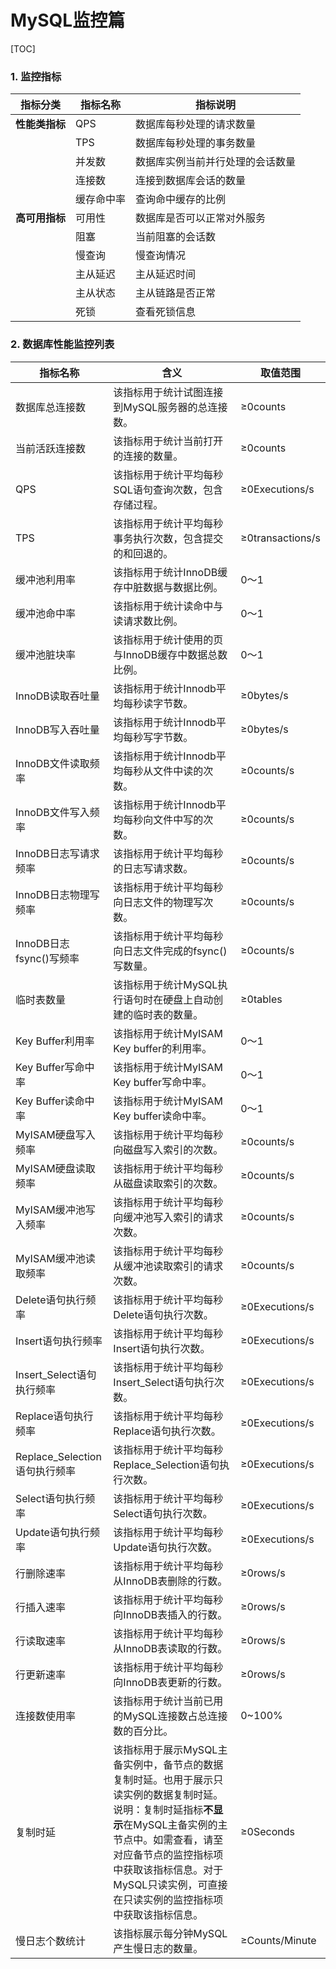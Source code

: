 # MySQL监控篇

[TOC]

### 1. 监控指标

| **指标分类**   | **指标名称** | **指标说明**                     |
| -------------- | ------------ | -------------------------------- |
| **性能类指标** | QPS          | 数据库每秒处理的请求数量         |
|                | TPS          | 数据库每秒处理的事务数量         |
|                | 并发数       | 数据库实例当前并行处理的会话数量 |
|                | 连接数       | 连接到数据库会话的数量           |
|                | 缓存命中率   | 查询命中缓存的比例               |
| **高可用指标** | 可用性       | 数据库是否可以正常对外服务       |
|                | 阻塞         | 当前阻塞的会话数                 |
|                | 慢查询       | 慢查询情况                       |
|                | 主从延迟     | 主从延迟时间                     |
|                | 主从状态     | 主从链路是否正常                 |
|                | 死锁         | 查看死锁信息                     |

### 2. 数据库性能监控列表

| 指标名称                      | 含义                                                         | 取值范围         |
| ----------------------------- | ------------------------------------------------------------ | ---------------- |
| 数据库总连接数                | 该指标用于统计试图连接到MySQL服务器的总连接数。              | ≥0counts         |
| 当前活跃连接数                | 该指标用于统计当前打开的连接的数量。                         | ≥0counts         |
| QPS                           | 该指标用于统计平均每秒SQL语句查询次数，包含存储过程。        | ≥0Executions/s   |
| TPS                           | 该指标用于统计平均每秒事务执行次数，包含提交的和回退的。     | ≥0transactions/s |
| 缓冲池利用率                  | 该指标用于统计InnoDB缓存中脏数据与数据比例。                 | 0～1             |
| 缓冲池命中率                  | 该指标用于统计读命中与读请求数比例。                         | 0～1             |
| 缓冲池脏块率                  | 该指标用于统计使用的页与InnoDB缓存中数据总数比例。           | 0～1             |
| InnoDB读取吞吐量              | 该指标用于统计Innodb平均每秒读字节数。                       | ≥0bytes/s        |
| InnoDB写入吞吐量              | 该指标用于统计Innodb平均每秒写字节数。                       | ≥0bytes/s        |
| InnoDB文件读取频率            | 该指标用于统计Innodb平均每秒从文件中读的次数。               | ≥0counts/s       |
| InnoDB文件写入频率            | 该指标用于统计Innodb平均每秒向文件中写的次数。               | ≥0counts/s       |
| InnoDB日志写请求频率          | 该指标用于统计平均每秒的日志写请求数。                       | ≥0counts/s       |
| InnoDB日志物理写频率          | 该指标用于统计平均每秒向日志文件的物理写次数。               | ≥0counts/s       |
| InnoDB日志fsync()写频率       | 该指标用于统计平均每秒向日志文件完成的fsync()写数量。        | ≥0counts/s       |
| 临时表数量                    | 该指标用于统计MySQL执行语句时在硬盘上自动创建的临时表的数量。 | ≥0tables         |
| Key Buffer利用率              | 该指标用于统计MyISAM Key buffer的利用率。                    | 0～1             |
| Key Buffer写命中率            | 该指标用于统计MyISAM Key buffer写命中率。                    | 0～1             |
| Key Buffer读命中率            | 该指标用于统计MyISAM Key buffer读命中率。                    | 0～1             |
| MyISAM硬盘写入频率            | 该指标用于统计平均每秒向磁盘写入索引的次数。                 | ≥0counts/s       |
| MyISAM硬盘读取频率            | 该指标用于统计平均每秒从磁盘读取索引的次数。                 | ≥0counts/s       |
| MyISAM缓冲池写入频率          | 该指标用于统计平均每秒向缓冲池写入索引的请求次数。           | ≥0counts/s       |
| MyISAM缓冲池读取频率          | 该指标用于统计平均每秒从缓冲池读取索引的请求次数。           | ≥0counts/s       |
| Delete语句执行频率            | 该指标用于统计平均每秒Delete语句执行次数。                   | ≥0Executions/s   |
| Insert语句执行频率            | 该指标用于统计平均每秒Insert语句执行次数。                   | ≥0Executions/s   |
| Insert_Select语句执行频率     | 该指标用于统计平均每秒Insert_Select语句执行次数。            | ≥0Executions/s   |
| Replace语句执行频率           | 该指标用于统计平均每秒Replace语句执行次数。                  | ≥0Executions/s   |
| Replace_Selection语句执行频率 | 该指标用于统计平均每秒Replace_Selection语句执行次数。        | ≥0Executions/s   |
| Select语句执行频率            | 该指标用于统计平均每秒Select语句执行次数。                   | ≥0Executions/s   |
| Update语句执行频率            | 该指标用于统计平均每秒Update语句执行次数。                   | ≥0Executions/s   |
| 行删除速率                    | 该指标用于统计平均每秒从InnoDB表删除的行数。                 | ≥0rows/s         |
| 行插入速率                    | 该指标用于统计平均每秒向InnoDB表插入的行数。                 | ≥0rows/s         |
| 行读取速率                    | 该指标用于统计平均每秒从InnoDB表读取的行数。                 | ≥0rows/s         |
| 行更新速率                    | 该指标用于统计平均每秒向InnoDB表更新的行数。                 | ≥0rows/s         |
| 连接数使用率                  | 该指标用于统计当前已用的MySQL连接数占总连接数的百分比。      | 0~100%           |
| 复制时延                      | 该指标用于展示MySQL主备实例中，备节点的数据复制时延。也用于展示只读实例的数据复制时延。说明：复制时延指标**不显示**在MySQL主备实例的主节点中。如需查看，请至对应备节点的监控指标项中获取该指标信息。对于MySQL只读实例，可直接在只读实例的监控指标项中获取该指标信息。 | ≥0Seconds        |
| 慢日志个数统计                | 该指标展示每分钟MySQL产生慢日志的数量。                      | ≥Counts/Minute   |